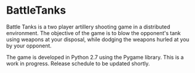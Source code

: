 # BattleTanks

Battle Tanks is a two player artillery shooting game in a distributed environment. The objective of the game is to blow the opponent's tank using weapons at your disposal, while dodging the weapons hurled at you by your opponent.

The game is developed in Python 2.7 using the Pygame library. This is a work in progress. Release schedule to be updated shortly.
